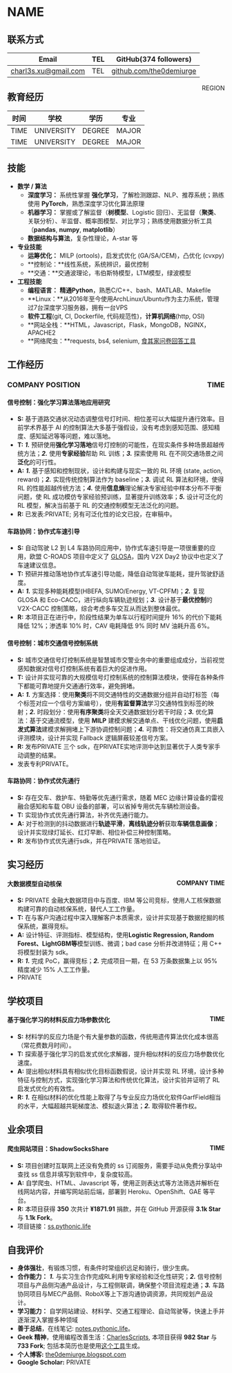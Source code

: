 # NAME

## 联系方式

| Email | TEL | GitHub(374 followers) |
| ---- | ---- | ---- |
| [charl3s.xu@gmail.com](mailto:charl3s.xu@gmail.com) | TEL | [github.com/the0demiurge](https://github.com/the0demiurge/) |

<span style="float:right;">REGION</span>

## 教育经历

| 时间 | 学校 | 学历 | 专业 |
| ---- | ---- | ---- | ---- |
| TIME | UNIVERSITY | DEGREE | MAJOR |
| TIME | UNIVERSITY | DEGREE | MAJOR |

## 技能

- **数学 / 算法**
  - **深度学习：** 系统性掌握 **强化学习**，了解检测跟踪、NLP、推荐系统；熟练使用 **PyTorch**，熟悉深度学习优化算法原理
  - **机器学习：** 掌握或了解监督（**树模型**、Logistic 回归）、无监督（**聚类**、关联分析）、半监督、概率图模型、对比学习；熟练使用数据分析工具（**pandas**, **numpy**, **matplotlib**）
  - **数据结构与算法**，复杂性理论，A-star 等
- **专业技能**
  - **运筹优化：** MILP (ortools)，启发式优化 (GA/SA/CEM)，凸优化 (cvxpy)
  - **控制论：**线性系统，系统辨识，最优控制
  - **交通：**交通波理论，韦伯斯特模型，LTM模型，绿波模型
- **工程技能**
  - **编程语言：** **精通Python**，熟悉C/C++、bash、MATLAB、Makefile
  - **Linux：**从2016年至今使用ArchLinux/Ubuntu作为主力系统，管理过7台深度学习服务器，拥有一台VPS
  - **软件工程**(git, CI, Dockerfile, 代码规范性)，**计算机网络**(http, OSI)
  - **网站全栈：**HTML，Javascript，Flask，MongoDB，NGINX，APACHE2
  - **网络爬虫：**requests, bs4, selenium, [食其家问卷回答工具](https://sukiya.dvorak.science/)

## 工作经历

### COMPANY POSITION <span style="float:right;">TIME</span>

#### 信号控制：强化学习算法落地应用研究

- **S:** 基于道路交通状况动态调整信号灯时间、相位差可以大幅提升通行效率。目前学术界基于 AI 的控制算法大多基于强假设，没有考虑到感知范围、感知精度、感知延迟等等问题，难以落地。
- **T:** ***1.*** 预研使用**强化学习落地**信号灯控制的可能性，在现实条件多种场景超越传统方法；***2.*** 使用**专家经验**帮助 RL 训练；***3.*** 探索使用 RL 在不同交通场景之间**泛化**的可行性。
- **A:** ***1.*** 基于感知和控制现状，设计和构建与现实一致的 RL 环境 (state, action, reward)；***2.*** 实现传统控制算法作为 baseline；***3.*** 调试 RL 算法和环境，使得 RL 的性能超越传统方法；***4.*** 使用**信息熵**理论解决专家经验中样本分布不平衡问题，使 RL 成功模仿专家经验预训练，显著提升训练效率；***5.*** 设计可泛化的 RL 模型，解决当前基于 RL 的交通控制模型无法泛化的问题。
- **R:** 已发表:PRIVATE; 另有可泛化性的论文已投，在审稿中。

#### 车路协同：协作式车速引导

- **S:** 自动驾驶 L2 到 L4 车路协同应用中，协作式车速引导是一项很重要的应用，欧盟 C-ROADS 项目中定义了 [GLOSA](https://www.c-roads-germany.de/english/c-its-services/glosa/)，国内 V2X Day2 协议中也定义了车速建议信息。
- **T:** 预研并推动落地协作式车速引导功能，降低自动驾驶车能耗，提升驾驶舒适度。
- **A:** ***1.*** 实现多种能耗模型(HBEFA, SUMO/Energy, VT-CPFM)；***2.*** 复现 GLOSA 和 Eco-CACC，进行纵向车辆轨迹规划；***3.*** 设计基于**最优控制**的 V2X-CACC 控制策略，综合考虑多车交互从而达到整体最优。
- **R:** 本项目正在进行中，阶段性结果为单车以行程时间提升 16% 的代价下能耗降低 12%；渗透率 10% 时，CAV 电耗降低 9% 同时 MV 油耗升高 6%。

#### 信号控制：城市交通信号控制系统

- **S:** 城市交通信号灯控制系统是智慧城市交警业务中的重要组成成分，当前视觉感知数据对信号灯控制系统有着巨大的促进作用。
- **T:** 设计并实现可靠的大规模信号灯控制系统的控制算法模块，使得在各种条件下都能可靠地提升交通通行效率，避免拥堵。
- **A:** ***1.*** 方案选择：使用**聚类**将不同交通特性的交通数据分组并自动打标签（每个标签对应一个信号方案编号），使用**有监督算法**学习交通特性到标签的映射；***2.*** 时段划分：使用**有序聚类**将全天交通数据划分若干时段；***3.*** 优化算法：基于交通流模型，使用 **MILP** 建模求解交通单点、干线优化问题，使用**启发式算法**建模求解拥堵上下游协调控制问题；***4.*** 可靠性：将交通仿真工具嵌入评测模块，设计并实现 Fallback 逻辑屏蔽较差信号方案。
- **R:** 发布PRIVATE 三个 sdk，在PRIVATE实地评测中达到显著优于人类专家手动调整的结果。
- 发表专利PRIVATE。

#### 车路协同：协作式优先通行

- **S:** 存在交车、救护车、特勤等优先通行需求，随着 MEC 边缘计算设备的雷视融合感知和车载 OBU 设备的部署，可以省掉专用优先车辆检测设备。
- **T:** 实现协作式优先通行算法，补齐优先通行能力。
- **A:** 对于检测到的抖动数据进行**轨迹平滑**，**离线轨迹分析**获取**车辆信息画像**；设计并实现绿灯延长、红灯早断、相位补偿三种控制策略。
- **R:** 发布协作式优先通行sdk，并在PRIVATE 落地验证。

## 实习经历

#### 大数据模型自动核保<span style="float:right;">COMPANY TIME</span>

- **S:** PRIVATE 金融大数据项目中与百度、IBM 等公司竞标，使用人工核保数据构建可靠的自动核保系统，替代人工工作量。
- **T:** 在与客户沟通过程中深入理解客户本质需求，设计并实现基于数据挖掘的核保系统，赢得竞标。
- **A:** 设计特征、评测指标、模型结构，使用**Logistic Regression, Random Forest、LightGBM等**模型训练、微调；bad case 分析并改进特征；用 C++ 将模型封装为 sdk。
- **R:** ***1.*** 完成 PoC，赢得竞标；***2.*** 完成项目一期，在 53 万条数据集上以 95% 精度减少 15% 人工工作量。
- PRIVATE

## 学校项目

#### 基于强化学习的材料反应力场参数优化<span style="float:right;">TIME</span>

- **S:** 材料学的反应力场是个有大量参数的函数，传统用遗传算法优化成本很高（常花费数月时间）。
- **T:** 探索基于强化学习的启发式优化求解器，提升相似材料的反应力场参数优化速度。
- **A:** 提出相似材料具有相似优化目标函数假说，设计并实现 RL 环境，设计多种特征与控制方式，实现强化学习算法和传统优化算法，设计实验并证明了 RL 启发式优化的有效性。
- **R:** ***1.*** 在相似材料的优化性能上取得了与专业反应力场优化软件GarfField相当的水平，大幅超越共轭梯度法、模拟退火算法；***2.*** 取得软件著作权。

## 业余项目

#### 爬虫网站项目：ShadowSocksShare<span style="float:right;">TIME</span>

- **S:** 项目创建时互联网上还没有免费的 ss 订阅服务，需要手动从免费分享站中查找 ss 信息并填写到软件中，复杂度较高。
- **A:** 自学爬虫、HTML、Javascript 等，使用正则表达式等方法筛选并解析在线网站内容，并编写网站前后端，部署到 Heroku、OpenShift、GAE 等平台。
- **R:** 本项目获得 **350** 次共计 **¥1871.91** 捐款，并在 GitHub 开源获得 **3.1k Star** 与 **1.1k Fork**。
- 项目链接：[ss.pythonic.life](https://ss.pythonic.life)

## 自我评价

- **身体强壮**，有锻炼习惯，有条件时常组织远足和骑行，很少生病。
- **合作能力：** ***1.*** 与实习生合作完成RL利用专家经验和泛化性研究；***2.*** 信号控制项目与产品侧沟通产品设计，与工程侧联调，确保整个项目流程走通；***3.*** 车路协同项目与MEC产品侧、RoboX等上下游沟通协调资源，共同规划产品设计。
- **学习能力：** 自学网站建设、材料学、交通工程理论、自动驾驶等，快速上手并逐渐深入掌握多种领域
- **善于总结**，在线笔记: [notes.pythonic.life](https://notes.pythonic.life)。
- **Geek 精神**，使用编程改善生活：[CharlesScripts](https://github.com/the0demiurge/CharlesScripts), 本项目获得 **982 Star** 与 **733 Fork**; 包括本简历也是使用[这个工具](https://notes.pythonic.life/B1-Management/HumanResource/Curriculum_Vitae/)生成。
- **个人博客:** [the0demiurge.blogspot.com](https://the0demiurge.blogspot.com/)
- **Google Scholar:** PRIVATE

